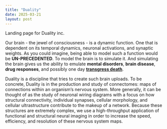 ```yaml
---
title: "Duality"
date: 2025-03-21
layout: post
---
```


Landing page for Duality inc.

Our brain - the jewel of consciousness - is a dynamic function. One that is dependent on its temporal dynamics, neuronal activations, and synaptic weights. As you could imagine, being able to model such a function would be **UN-PRECEDENTED**. To model the brain is to simulate it. And simulating the brain gives us the ability to emulate **mental disorders**, **brain disease**, **drug responses**, and possibly one day **<u>transgress death</u>**.

Duality is a discipline that tries to create such brain uploads. To be concrete, Duality is in the production and study of connectomes: maps of connections within an organism’s nervous system. More generally, it can be thought of as the study of neuronal wiring diagrams with a focus on how structural connectivity, individual synapses, cellular morphology, and cellular ultrastructure contribute to the makeup of a network. Because these structures are extremely complex, we use a high-throughput application of functional and structural neural imaging in order to increase the speed, efficiency, and resolution of these nervous system maps.
